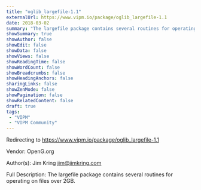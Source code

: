 ```yaml
---
title: "oglib_largefile-1.1"
externalUrl: https://www.vipm.io/package/oglib_largefile-1.1
date: 2018-03-02
summary: "The largefile package contains several routines for operating on files over 2GB."
showSummary: true
showAuthor: false
showEdit: false
showData: false
showViews: false
showReadingTime: false
showWordCount: false
showBreadcrumbs: false
showHeadingAnchors: false
sharingLinks: false
showZenMode: false
showPagination: false
showRelatedContent: false
draft: true
tags:
 - "VIPM"
 - "VIPM Community"
---
```


Redirecting to https://www.vipm.io/package/oglib_largefile-1.1

Vendor: OpenG.org

Author(s): Jim Kring <jim@jimkring.com>
 
Full Description:
The largefile package contains several routines for operating on files over 2GB.